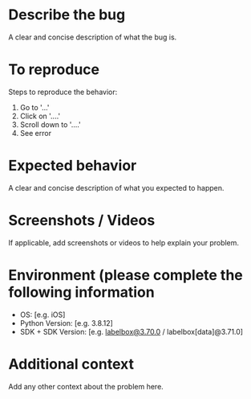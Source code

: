 # Describe the bug
A clear and concise description of what the bug is.

# To reproduce
Steps to reproduce the behavior:
1. Go to '...'
2. Click on '....'
3. Scroll down to '....'
4. See error

# Expected behavior
A clear and concise description of what you expected to happen.

# Screenshots / Videos
If applicable, add screenshots or videos to help explain your problem.

# Environment (please complete the following information
 - OS: [e.g. iOS]
 - Python Version: [e.g. 3.8.12]
 - SDK + SDK Version: [e.g. labelbox@3.70.0 / labelbox[data]@3.71.0]

# Additional context
Add any other context about the problem here.
